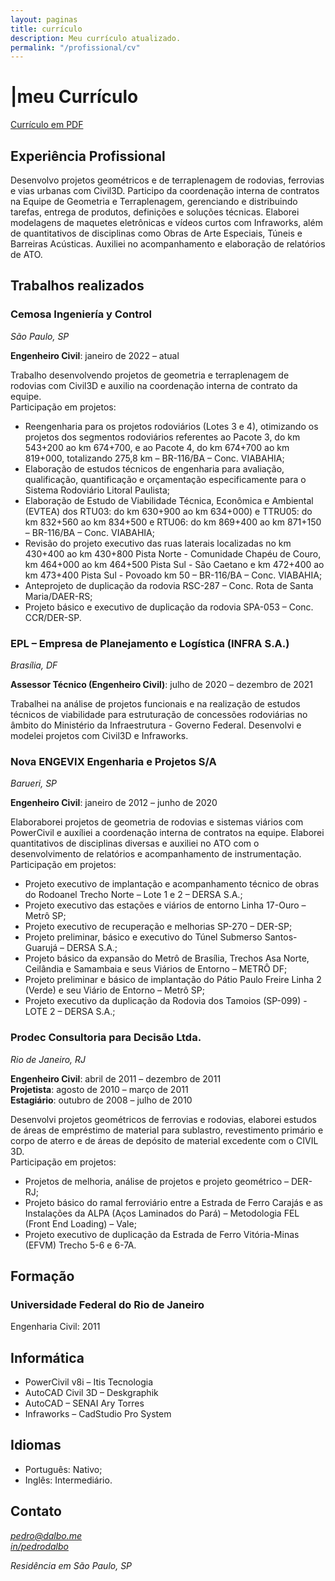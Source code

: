 ```yaml
---
layout: paginas
title: currículo
description: Meu currículo atualizado.
permalink: "/profissional/cv"
---
```

<h1>
<span aria-hidden="true">|<span class="h1-menor">meu </span></span>Currículo
</h1>

<aside><a href="{{ site.url }}/assets/Pedro Dal Bó.pdf"  title="meu currículo atualizado">Currículo em PDF</a></aside>

   <!-- Seção de experiência -->
  <section aria-labelledby="experiencia-titulo">
    <h2 id="experiencia-titulo">Experiência Profissional</h2>
<article class="curriculo">
<p>Desenvolvo projetos geométricos e de terraplenagem de rodovias, ferrovias e vias urbanas com Civil3D. Participo da coordenação interna de contratos na Equipe de Geometria e Terraplenagem, gerenciando e distribuindo tarefas, entrega de produtos, definições e soluções técnicas. Elaborei modelagens de maquetes eletrônicas e vídeos curtos com Infraworks, além de quantitativos de disciplinas como Obras de Arte Especiais, Túneis e Barreiras Acústicas. Auxiliei no acompanhamento e elaboração de relatórios de ATO.</p>
</article>
</section>

   <!-- Seção de experiência -->
  <section aria-labelledby="trabalhos-titulo">
    <h2 id="experiencia-titulo">Trabalhos realizados</h2>
<article class="curriculo">
      <h3>Cemosa Ingeniería y Control</h3>
      <em>São Paulo, SP</em>
      <p><b>Engenheiro Civil</b>: <time datetime="2022-01">janeiro de 2022</time> – atual</p>
        <p>Trabalho desenvolvendo projetos de geometria e terraplenagem de rodovias com Civil3D e auxilio na coordenação interna de contrato da equipe.<br/>
        Participação em projetos: </p>
      <ul>
        <li>Reengenharia para os projetos rodoviários (Lotes 3 e 4), otimizando os projetos dos segmentos rodoviários referentes ao Pacote 3, do km 543+200 ao km 674+700, e ao Pacote 4, do km 674+700 ao km 819+000, totalizando 275,8 km – BR-116/BA – Conc. VIABAHIA;</li>
        <li>Elaboração de estudos técnicos de engenharia para avaliação, qualificação, quantificação e orçamentação especificamente para o Sistema Rodoviário Litoral Paulista;</li>
        <li>Elaboração de Estudo de Viabilidade Técnica, Econômica e Ambiental (EVTEA) dos RTU03: do km 630+900 ao km 634+000) e TTRU05: do km 832+560 ao km 834+500 e RTU06: do km 869+400 ao km 871+150 – BR-116/BA – Conc. VIABAHIA;</li>
        <li>Revisão do projeto executivo das ruas laterais localizadas no km 430+400 ao km 430+800 Pista Norte - Comunidade Chapéu de Couro, km 464+000 ao km 464+500 Pista Sul - São Caetano e km 472+400 ao km 473+400 Pista Sul - Povoado km 50 – BR-116/BA – Conc. VIABAHIA;</li>
        <li>Anteprojeto de duplicação da rodovia RSC-287 – Conc. Rota de Santa Maria/DAER-RS;</li>
        <li>Projeto básico e executivo de duplicação da rodovia SPA-053 – Conc. CCR/DER-SP.</li>
      </ul>
</article>

<article class="curriculo">
      <h3>EPL – Empresa de Planejamento e Logística (INFRA S.A.)</h3>
      <em>Brasília, DF</em>
      <p><b>Assessor Técnico (Engenheiro Civil)</b>: <time datetime="2020-07">julho de 2020</time> – <time datetime="2021-12">dezembro de 2021</time></p>
      <p>Trabalhei na análise de projetos funcionais e na realização de estudos técnicos de viabilidade para estruturação de concessões rodoviárias no âmbito do Ministério da Infraestrutura - Governo Federal. Desenvolvi e modelei projetos com Civil3D e Infraworks.</p>
</article>

<article class="curriculo">
      <h3>Nova ENGEVIX Engenharia e Projetos S/A</h3>
      <em>Barueri, SP</em>
      <p><b>Engenheiro Civil</b>: <time datetime="2012-01">janeiro de 2012</time> – <time datetime="2020-07">junho de 2020</time></p>
      <p>Elaboraborei projetos de geometria de rodovias e sistemas viários com PowerCivil e auxíliei a coordenação interna de contratos na equipe. Elaborei quantitativos de disciplinas diversas e auxiliei no ATO com o desenvolvimento de relatórios e acompanhamento de instrumentação.<br/>
        Participação em projetos: </p>
      <ul>
        <li>Projeto executivo de implantação e acompanhamento técnico de obras do Rodoanel Trecho Norte – Lote 1 e 2 – DERSA S.A.;</li>
        <li>Projeto executivo das estações e viários de entorno Linha 17-Ouro – Metrô SP;</li>
        <li>Projeto executivo de recuperação e melhorias SP-270 – DER-SP;</li>
        <li>Projeto preliminar, básico e executivo do Túnel Submerso Santos-Guarujá – DERSA S.A.;</li>
        <li>Projeto básico da expansão do Metrô de Brasília, Trechos Asa Norte, Ceilândia e Samambaia e seus Viários de Entorno – METRÔ DF;</li>
        <li>Projeto preliminar e básico de implantação do Pátio Paulo Freire Linha 2 (Verde) e seu Viário de Entorno – Metrô SP;</li>
        <li>Projeto executivo da duplicação da Rodovia dos Tamoios (SP-099) - LOTE 2 – DERSA S.A.;</li>
      </ul>
</article>

<article class="curriculo">
      <h3>Prodec Consultoria para Decisão Ltda.</h3>
      <em>Rio de Janeiro, RJ</em>
      <p><b>Engenheiro Civil</b>: <time datetime="2011-04">abril de 2011</time> – <time datetime="2011-12">dezembro de 2011</time><br/>
      <b>Projetista</b>: <time datetime="2010-08">agosto de 2010</time> – <time datetime="2011-03">março de 2011</time>
      <br/>
      <b>Estagiário</b>: <time datetime="2008-10">outubro de 2008</time> – <time datetime="2010-07">julho de 2010</time></p>
      <p>Desenvolvi projetos geométricos de ferrovias e rodovias, elaborei estudos de áreas de empréstimo de material para sublastro, revestimento primário e corpo de aterro e de áreas de depósito de material excedente com o CIVIL 3D.<br/>
        Participação em projetos: </p>
      <ul>
        <li>Projetos de melhoria, análise de projetos e projeto geométrico – DER-RJ;</li>
        <li>Projeto básico do ramal ferroviário entre a Estrada de Ferro Carajás e as Instalações da ALPA (Aços Laminados do Pará) – Metodologia FEL (Front End Loading) – Vale;</li>
        <li>Projeto executivo de duplicação da Estrada de Ferro Vitória-Minas (EFVM) Trecho 5-6 e 6-7A.</li>
      </ul>
</article>
  </section>

  <!-- Formação -->
  <section aria-labelledby="formacao-titulo">
    <h2 id="formacao-titulo">Formação</h2>
  <article class="curriculo">
  <h3>Universidade Federal do Rio de Janeiro</h3>
    <p>Engenharia Civil: 2011</p>
  </article>
  </section>

  <!-- Informática -->
  <section aria-labelledby="informatica-titulo">
    <h2 id="informatica-titulo">Informática</h2>
    <article class="curriculo">
    <ul>
      <li>PowerCivil v8i – Itis Tecnologia</li>
      <li>AutoCAD Civil 3D – Deskgraphik</li>
      <li>AutoCAD – SENAI Ary Torres</li>
      <li>Infraworks – CadStudio Pro System</li>
    </ul>
    </article>
  </section>

  <!-- Idiomas -->
  <section aria-labelledby="idiomas-titulo">
    <h2 id="idiomas-titulo">Idiomas</h2>
    <article class="curriculo">
    <ul>
      <li>Português: Nativo;</li>
      <li>Inglês: Intermediário.</li>
    </ul>
    </article>
  </section>
 
 <!-- Seção de contato -->
  <section aria-labelledby="contato-titulo">
    <h2 id="contato-titulo">Contato</h2>
    <article class="curriculo">
    <address>
     <p><a href="mailto:pedro@dalbo.me?subject=Contato profisisonal pelo site" title="Onde falar comigo">pedro@dalbo.me</a><br/>
      <a href="https://www.linkedin.com/in/pedrodalbo" target="_blank" rel="noopener" aria-label="meu perfil no LinkedIn (atualizado)" title="meu perfil no LinkedIn (atualizado)">in/pedrodalbo</a></p>
     <p>Residência em São Paulo, SP</p>
    </address>
    </article>
  </section>
